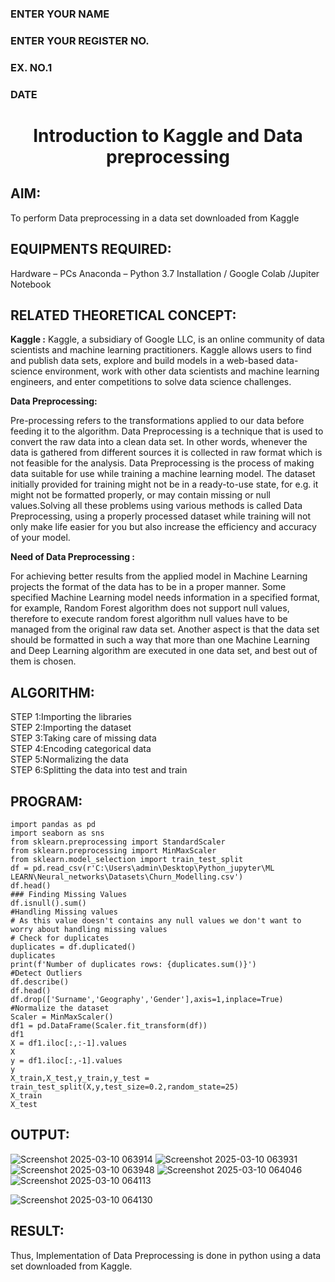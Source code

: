 <H3>ENTER YOUR NAME</H3>
<H3>ENTER YOUR REGISTER NO.</H3>
<H3>EX. NO.1</H3>
<H3>DATE</H3>
<H1 ALIGN =CENTER> Introduction to Kaggle and Data preprocessing</H1>

## AIM:

To perform Data preprocessing in a data set downloaded from Kaggle

## EQUIPMENTS REQUIRED:
Hardware – PCs
Anaconda – Python 3.7 Installation / Google Colab /Jupiter Notebook

## RELATED THEORETICAL CONCEPT:

**Kaggle :**
Kaggle, a subsidiary of Google LLC, is an online community of data scientists and machine learning practitioners. Kaggle allows users to find and publish data sets, explore and build models in a web-based data-science environment, work with other data scientists and machine learning engineers, and enter competitions to solve data science challenges.

**Data Preprocessing:**

Pre-processing refers to the transformations applied to our data before feeding it to the algorithm. Data Preprocessing is a technique that is used to convert the raw data into a clean data set. In other words, whenever the data is gathered from different sources it is collected in raw format which is not feasible for the analysis.
Data Preprocessing is the process of making data suitable for use while training a machine learning model. The dataset initially provided for training might not be in a ready-to-use state, for e.g. it might not be formatted properly, or may contain missing or null values.Solving all these problems using various methods is called Data Preprocessing, using a properly processed dataset while training will not only make life easier for you but also increase the efficiency and accuracy of your model.

**Need of Data Preprocessing :**

For achieving better results from the applied model in Machine Learning projects the format of the data has to be in a proper manner. Some specified Machine Learning model needs information in a specified format, for example, Random Forest algorithm does not support null values, therefore to execute random forest algorithm null values have to be managed from the original raw data set.
Another aspect is that the data set should be formatted in such a way that more than one Machine Learning and Deep Learning algorithm are executed in one data set, and best out of them is chosen.


## ALGORITHM:
STEP 1:Importing the libraries<BR>
STEP 2:Importing the dataset<BR>
STEP 3:Taking care of missing data<BR>
STEP 4:Encoding categorical data<BR>
STEP 5:Normalizing the data<BR>
STEP 6:Splitting the data into test and train<BR>

##  PROGRAM:
```
import pandas as pd
import seaborn as sns
from sklearn.preprocessing import StandardScaler
from sklearn.preprocessing import MinMaxScaler
from sklearn.model_selection import train_test_split
df = pd.read_csv(r'C:\Users\admin\Desktop\Python_jupyter\ML LEARN\Neural_networks\Datasets\Churn_Modelling.csv')
df.head()
### Finding Missing Values
df.isnull().sum()
#Handling Missing values
# As this value doesn't contains any null values we don't want to worry about handling missing values
# Check for duplicates
duplicates = df.duplicated()
duplicates
print(f'Number of duplicates rows: {duplicates.sum()}')    
#Detect Outliers
df.describe()
df.head()
df.drop(['Surname','Geography','Gender'],axis=1,inplace=True)
#Normalize the dataset
Scaler = MinMaxScaler()
df1 = pd.DataFrame(Scaler.fit_transform(df))
df1
X = df1.iloc[:,:-1].values
X
y = df1.iloc[:,-1].values
y
X_train,X_test,y_train,y_test = train_test_split(X,y,test_size=0.2,random_state=25)
X_train
X_test

```


## OUTPUT:
![Screenshot 2025-03-10 063914](https://github.com/user-attachments/assets/157a24b4-6693-495d-97a4-b765b5538570)
![Screenshot 2025-03-10 063931](https://github.com/user-attachments/assets/1cb5a8f7-6f9a-4804-b5f9-0207ca68a531)
![Screenshot 2025-03-10 063948](https://github.com/user-attachments/assets/d9207824-d6a5-4f4b-b622-c2b738eb06f2)
![Screenshot 2025-03-10 064046](https://github.com/user-attachments/assets/ab5227cd-aa6f-46be-982c-a125a27bbaef)
![Screenshot 2025-03-10 064113](https://github.com/user-attachments/assets/9bfb8e94-167e-43ce-8922-5f784ec2015d)

![Screenshot 2025-03-10 064130](https://github.com/user-attachments/assets/2a83aad2-3460-44a4-91ac-599f274d810c)



## RESULT:
Thus, Implementation of Data Preprocessing is done in python  using a data set downloaded from Kaggle.


